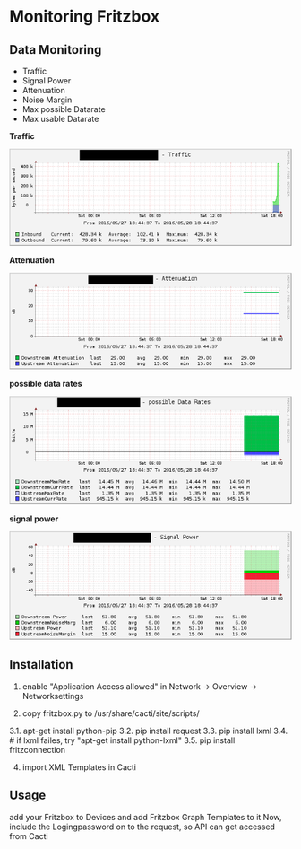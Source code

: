 # Monitoring Fritzbox

## Data Monitoring
* Traffic
* Signal Power
* Attenuation
* Noise Margin
* Max possible Datarate
* Max usable Datarate

**Traffic**

![traffic](screenshots/traffic.png)


**Attenuation**

![attenuation](screenshots/attenuation.png)


**possible data rates**

![possible data rates](screenshots/possible%2520data%2520rates.png)


**signal power**

![signal power](screenshots/signal%2520power.png)


## Installation

1. enable "Application Access allowed" in  Network -> Overview -> Networksettings

2. copy fritzbox.py to /usr/share/cacti/site/scripts/

3.1. apt-get install python-pip
3.2. pip install request
3.3. pip install lxml
3.4. # if lxml failes, try   "apt-get install python-lxml"
3.5. pip install fritzconnection

4. import XML Templates in Cacti

## Usage

add your Fritzbox to Devices and add Fritzbox Graph Templates to it
Now, include the Logingpassword on to the request, so API can get accessed from Cacti


